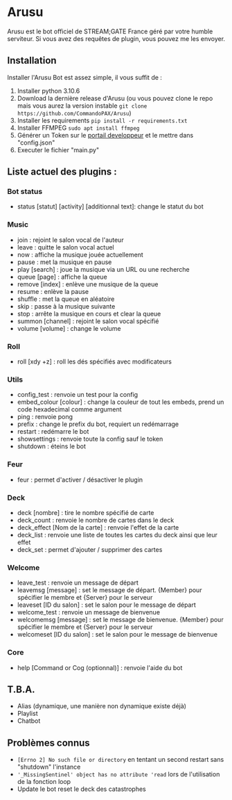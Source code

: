 # Arusu
Arusu est le bot officiel de STREAM;GATE France géré par votre humble serviteur.
Si vous avez des requêtes de plugin, vous pouvez me les envoyer.

## Installation

Installer l'Arusu Bot est assez simple, il vous suffit de :
1. Installer python 3.10.6
2. Download la dernière release d'Arusu (ou vous pouvez clone le repo mais vous aurez la version instable `git clone https://github.com/CommandoPAX/Arusu`)
3. Installer les requirements
`pip install -r requirements.txt`
4. Installer FFMPEG
`sudo apt install ffmpeg`
5. Générer un Token sur le [portail developpeur](https://discord.com/developers/docs/intro) et le mettre dans "config.json"
6. Executer le fichier "main.py"

## Liste actuel des plugins :

### Bot status

- status [statut] [activity] [additionnal text]: change le statut du bot

### Music

- join : rejoint le salon vocal de l'auteur
- leave : quitte le salon vocal actuel
- now : affiche la musique jouée actuellement
- pause : met la  musique en pause
- play [search] : joue la musique via un URL ou une recherche
- queue [page] : affiche la queue
- remove [index] : enlève une musique de la queue
- resume : enlève la pause
- shuffle : met la queue en aléatoire
- skip : passe à la musique suivante
- stop : arrête la musique en cours et clear la queue
- summon [channel] : rejoint le salon vocal spécifié
- volume [volume] : change le volume

### Roll

- roll [xdy +z] : roll les dés spécifiés avec modificateurs

### Utils

- config_test : renvoie un test pour la config
- embed_colour [colour] : change la couleur de tout les embeds, prend un code hexadecimal comme argument
- ping : renvoie pong
- prefix : change le prefix du bot, requiert un redémarrage
- restart : redémarre le bot
- showsettings : renvoie toute la config sauf le token
- shutdown : éteins le bot

### Feur

- feur : permet d'activer / désactiver le plugin

### Deck

- deck [nombre] : tire le nombre spécifié de carte
- deck_count : renvoie le nombre de cartes dans le deck
- deck_effect [Nom de la carte] : renvoie l'effet de la carte
- deck_list : renvoie une liste de toutes les cartes du deck ainsi que leur effet
- deck_set : permet d'ajouter / supprimer des cartes

### Welcome

- leave_test : renvoie un message de départ
- leavemsg [message] : set le message de départ. {Member} pour spécifier le membre et {Server} pour le serveur
- leaveset [ID du salon] : set le salon pour le message de départ
- welcome_test : renvoie un message de bienvenue
- welcomemsg [message] : set le message de bienvenue. {Member} pour spécifier le membre et {Server} pour le serveur
- welcomeset [ID du salon] : set le salon pour le message de bienvenue

### Core

- help [Command or Cog (optionnal)] : renvoie l'aide du bot

## T.B.A.

- Alias (dynamique, une manière non dynamique existe déjà)
- Playlist
- Chatbot

## Problèmes connus

- `[Errno 2] No such file or directory` en tentant un second restart sans "shutdown" l'instance
- `'_MissingSentinel' object has no attribute 'read` lors de l'utilisation de la fonction loop
- Update le bot reset le deck des catastrophes